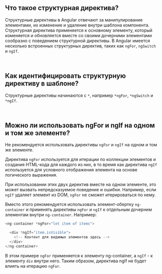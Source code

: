 ## <a name="what-is"></a>Что такое структурная директива?

Структурные директивы в Angular отвечают за манипулирование элементами, их изменение и удаление внутри шаблона компонента. Структурная директива применяется к основному элементу, который изменяется и обновляется вместе со своими дочерними элементами сообразно с поведением структурной директивы. В Angular имеется несколько встроенных структурных директив, таких как `ngFor`, `ngSwitch` и `ngIf`.

<br/>

## <a name="html"></a>Как идентифицировать структурную директиву в шаблоне?

Структурные директивы начинаются с `*`, например `*ngFor`, `*ngSwitch` и `*ngIf`.

<br/>

## <a name="directives-on-same-element"></a>Можно ли использовать ngFor и ngIf на одном и том же элементе?

Не рекомендуется использовать директивы `ngFor` и `ngIf` на одном и том же элементе.

Директива `ngFor` используется для итерации по коллекции элементов и создания HTML-кода для каждого из них, в то время как директива `ngIf` используется для условного отображения элемента на основе логического выражения.

При использовании этих двух директив вместе на одном элементе, это может вызвать непредсказуемое поведение и ошибки. Например, если `ngIf` удаляет элемент из DOM, `ngFor` не сможет итерироваться по нему.

Вместо этого рекомендуется использовать элемент-обертку `ng-container` и применять директивы `ngFor` и `ngIf` к отдельным дочерним элементам внутри `ng-container`. Например:

```typescript
<ng-container *ngFor="let item of items">

  <div *ngIf="item.isVisible">
    <!-- Контент для видимых элементов здесь -->
  </div>
</ng-container>
```

В этом примере `ngFor` применяется к элементу ng-container, а `ngIf` - к элементу `div` внутри него. Таким образом, директива ngIf не будет влиять на итерацию `ngFor`.
